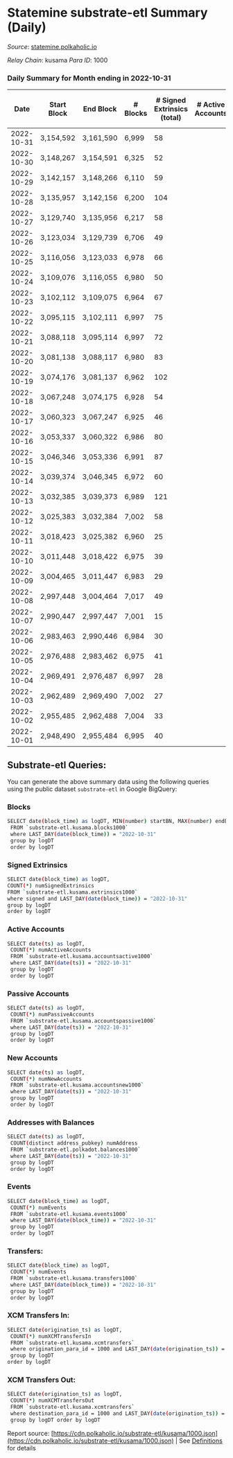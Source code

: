 # Statemine substrate-etl Summary (Daily)

_Source_: [statemine.polkaholic.io](https://statemine.polkaholic.io)

*Relay Chain*: kusama
*Para ID*: 1000



### Daily Summary for Month ending in 2022-10-31


| Date | Start Block | End Block | # Blocks | # Signed Extrinsics (total) | # Active Accounts | # Passive | # New | # Addresses with Balances | # Events | # Transfers | # XCM Transfers In | # XCM Transfers Out | Issues | 
| ---- | ----------- | --------- | -------- | --------------------------- | ----------------- | --------- | ----- | ------------------------- | -------- | ----------- | ------------------ | ------------------- | ------ |
| 2022-10-31 | 3,154,592 | 3,161,590 | 6,999 | 58 |  |  |  | 46,389 | 15,860 | 1,397 ($3.27) | 32 ($74,803.33) | 9 ($25,859.69) |  |
| 2022-10-30 | 3,148,267 | 3,154,591 | 6,325 | 52 |  |  |  |  | 14,224 | 1,169 ($198.46) | 24 ($6,438.36) | 6 ($24,907.62) |  |
| 2022-10-29 | 3,142,157 | 3,148,266 | 6,110 | 59 |  |  |  |  | 13,848 | 1,208 ($19.57) | 21 ($1,801.68) | 12 ($61,627.40) |  |
| 2022-10-28 | 3,135,957 | 3,142,156 | 6,200 | 104 |  |  |  | 46,354 | 13,928 | 921 ($0.61) | 11 ($3,743.71) | 15 ($601.36) |  |
| 2022-10-27 | 3,129,740 | 3,135,956 | 6,217 | 58 |  |  |  | 46,341 | 14,055 | 1,207 ($0.63) | 20 ($6,390.59) | 17 ($24,701.69) |  |
| 2022-10-26 | 3,123,034 | 3,129,739 | 6,706 | 49 |  |  |  |  | 14,912 | 1,065 ($1.35) | 29 ($9,437.11) | 18 ($14,041.14) |  |
| 2022-10-25 | 3,116,056 | 3,123,033 | 6,978 | 66 |  |  |  |  | 15,961 | 1,410 ($0.67) | 48 ($136,166.34) | 20 ($10,672.24) |  |
| 2022-10-24 | 3,109,076 | 3,116,055 | 6,980 | 50 |  |  |  |  | 15,647 | 1,193 ($12.68) | 44 ($59,619.05) | 13 ($344,381.76) |  |
| 2022-10-23 | 3,102,112 | 3,109,075 | 6,964 | 67 |  |  |  | 46,293 | 15,929 | 1,464 ($4.13) | 35 ($14,521.96) | 26 ($11,667.74) |  |
| 2022-10-22 | 3,095,115 | 3,102,111 | 6,997 | 75 |  |  |  |  | 16,122 | 1,589 ($0.78) | 28 ($7,259.76) | 27 ($42,701.82) |  |
| 2022-10-21 | 3,088,118 | 3,095,114 | 6,997 | 72 |  |  |  | 46,284 | 16,151 | 1,539 ($12.55) | 44 ($11,683.05) | 23 ($40,956.35) |  |
| 2022-10-20 | 3,081,138 | 3,088,117 | 6,980 | 83 |  |  |  |  | 16,368 | 1,694 ($1.79) | 49 ($19,130.80) | 32 ($15,614.35) |  |
| 2022-10-19 | 3,074,176 | 3,081,137 | 6,962 | 102 |  |  |  |  | 16,529 | 1,792 ($1.28) | 51 ($12,198.99) | 39 ($109,173.76) |  |
| 2022-10-18 | 3,067,248 | 3,074,175 | 6,928 | 54 |  |  |  | 46,243 | 15,456 | 1,174 ($4.48) | 28 ($4,174.93) | 17 ($24,066.25) |  |
| 2022-10-17 | 3,060,323 | 3,067,247 | 6,925 | 46 |  |  |  | 46,235 | 14,989 | 855 ($12.04) | 12 ($4,324.94) | 9 ($9,865.98) |  |
| 2022-10-16 | 3,053,337 | 3,060,322 | 6,986 | 80 |  |  |  |  | 16,164 | 1,615 ($5.24) | 31 ($4,612.18) | 21 ($58,375.71) |  |
| 2022-10-15 | 3,046,346 | 3,053,336 | 6,991 | 87 |  |  |  | 46,215 | 16,184 | 1,667 ($9.64) | 17 ($5,356.74) | 17 ($1,483,592.52) |  |
| 2022-10-14 | 3,039,374 | 3,046,345 | 6,972 | 60 |  |  |  | 46,195 | 15,819 | 1,398 ($20.59) | 27 ($4,998.41) | 22 ($41,638.79) |  |
| 2022-10-13 | 3,032,385 | 3,039,373 | 6,989 | 121 |  |  |  | 46,187 | 17,197 | 2,309 ($15.73) | 57 ($14,739.05) | 39 ($89,077.81) |  |
| 2022-10-12 | 3,025,383 | 3,032,384 | 7,002 | 58 |  |  |  | 46,172 | 15,857 | 1,404 ($0.72) | 28 ($958.00) | 15 ($1,892.92) |  |
| 2022-10-11 | 3,018,423 | 3,025,382 | 6,960 | 25 |  |  |  |  | 14,710 | 630 ($0.46) | 7 ($16,743.85) | 4 ($104.45) |  |
| 2022-10-10 | 3,011,448 | 3,018,422 | 6,975 | 39 |  |  |  |  | 14,911 | 754 ($1.39) | 2 ($6.41) | 2 ($1,297.85) |  |
| 2022-10-09 | 3,004,465 | 3,011,447 | 6,983 | 29 |  |  |  |  | 14,861 | 661 ($0.34) | 15 ($575.36) | 8 ($1,272.78) |  |
| 2022-10-08 | 2,997,448 | 3,004,464 | 7,017 | 49 |  |  |  |  | 15,427 | 1,061 ($0.59) | 15 ($141.48) | 8 ($3,530.58) |  |
| 2022-10-07 | 2,990,447 | 2,997,447 | 7,001 | 15 |  |  |  |  | 14,422 | 337 ($4.67) | 1 ($0.25) | 4 ($267.70) |  |
| 2022-10-06 | 2,983,463 | 2,990,446 | 6,984 | 30 |  |  |  |  | 14,902 | 743 ($1.39) | 8 ($1,114.74) | 2 ($209.76) |  |
| 2022-10-05 | 2,976,488 | 2,983,462 | 6,975 | 41 |  |  |  |  | 14,998 | 779 ($53.28) | 12 ($18,509.51) | 6 ($50.06) |  |
| 2022-10-04 | 2,969,491 | 2,976,487 | 6,997 | 28 |  |  |  |  | 14,730 | 572 ($0.30) | 5 ($736.15) | 4 ($15,517.45) |  |
| 2022-10-03 | 2,962,489 | 2,969,490 | 7,002 | 27 |  |  |  |  | 14,696 | 520 ($1.16) | 7 ($12,541.29) | 5 ($163.89) |  |
| 2022-10-02 | 2,955,485 | 2,962,488 | 7,004 | 33 |  |  |  |  | 14,976 | 765 ($56.99) | 7 ($1,244.45) | 3 ($3,356.63) |  |
| 2022-10-01 | 2,948,490 | 2,955,484 | 6,995 | 40 |  |  |  |  | 15,188 | 951 ($1.96) | 10 ($37,151.88) | 4 ($1,186.46) |  |

## Substrate-etl Queries:
You can generate the above summary data using the following queries using the public dataset `substrate-etl` in Google BigQuery:

### Blocks
```bash
SELECT date(block_time) as logDT, MIN(number) startBN, MAX(number) endBN, COUNT(*) numBlocks 
 FROM `substrate-etl.kusama.blocks1000`  
 where LAST_DAY(date(block_time)) = "2022-10-31" 
 group by logDT 
 order by logDT
```

### Signed Extrinsics
```bash
SELECT date(block_time) as logDT, 
COUNT(*) numSignedExtrinsics 
FROM `substrate-etl.kusama.extrinsics1000`  
where signed and LAST_DAY(date(block_time)) = "2022-10-31" 
group by logDT 
order by logDT
```

### Active Accounts
```bash
SELECT date(ts) as logDT, 
 COUNT(*) numActiveAccounts 
 FROM `substrate-etl.kusama.accountsactive1000` 
 where LAST_DAY(date(ts)) = "2022-10-31" 
 group by logDT 
 order by logDT
```

### Passive Accounts
```bash
SELECT date(ts) as logDT, 
 COUNT(*) numPassiveAccounts 
 FROM `substrate-etl.kusama.accountspassive1000` 
 where LAST_DAY(date(ts)) = "2022-10-31" 
 group by logDT 
 order by logDT
```

### New Accounts
```bash
SELECT date(ts) as logDT, 
 COUNT(*) numNewAccounts 
 FROM `substrate-etl.kusama.accountsnew1000` 
 where LAST_DAY(date(ts)) = "2022-10-31" 
 group by logDT
 order by logDT
```

### Addresses with Balances
```bash
SELECT date(ts) as logDT,
 COUNT(distinct address_pubkey) numAddress 
 FROM `substrate-etl.polkadot.balances1000` 
 where LAST_DAY(date(ts)) = "2022-10-31" 
 group by logDT 
 order by logDT
```

### Events
```bash
SELECT date(block_time) as logDT, 
 COUNT(*) numEvents 
 FROM `substrate-etl.kusama.events1000` 
 where LAST_DAY(date(block_time)) = "2022-10-31" 
 group by logDT 
 order by logDT
```

### Transfers:
```bash
SELECT date(block_time) as logDT, 
 COUNT(*) numEvents 
 FROM `substrate-etl.kusama.transfers1000` 
 where LAST_DAY(date(block_time)) = "2022-10-31" 
 group by logDT 
 order by logDT
```

### XCM Transfers In:
```bash
SELECT date(origination_ts) as logDT, 
 COUNT(*) numXCMTransfersIn 
 FROM `substrate-etl.kusama.xcmtransfers` 
 where origination_para_id = 1000 and LAST_DAY(date(origination_ts)) = "2022-10-31" 
 group by logDT 
order by logDT
```

### XCM Transfers Out:
```bash
SELECT date(origination_ts) as logDT, 
 COUNT(*) numXCMTransfersOut 
 FROM `substrate-etl.kusama.xcmtransfers` 
 where destination_para_id = 1000 and LAST_DAY(date(origination_ts)) = "2022-10-31" 
 group by logDT order by logDT
```


Report source: [https://cdn.polkaholic.io/substrate-etl/kusama/1000.json](https://cdn.polkaholic.io/substrate-etl/kusama/1000.json) | See [Definitions](/DEFINITIONS.md) for details
